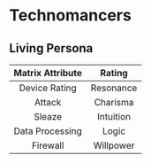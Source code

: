 # Technomancers

## Living Persona

Matrix Attribute | Rating
:---------------:|:------:
Device Rating | Resonance
Attack | Charisma
Sleaze | Intuition
Data Processing | Logic
Firewall | Willpower
